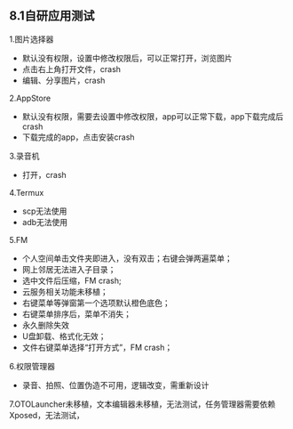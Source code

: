 ## 8.1自研应用测试

1.图片选择器
  - 默认没有权限，设置中修改权限后，可以正常打开，浏览图片
  - 点击右上角打开文件，crash
  - 编辑、分享图片，crash
  
2.AppStore
  - 默认没有权限，需要去设置中修改权限，app可以正常下载，app下载完成后crash
  - 下载完成的app，点击安装crash
  
3.录音机
  - 打开，crash
  
4.Termux
  - scp无法使用
  - adb无法使用
  
5.FM
  - 个人空间单击文件夹即进入，没有双击；右键会弹两遍菜单；
  - 网上邻居无法进入子目录；
  - 选中文件后压缩，FM crash;
  - 云服务相关功能未移植；
  - 右键菜单等弹窗第一个选项默认橙色底色；
  - 右键菜单排序后，菜单不消失；
  - 永久删除失效
  - U盘卸载、格式化无效；
  - 文件右键菜单选择“打开方式”，FM crash；
  
6.权限管理器
  - 录音、拍照、位置伪造不可用，逻辑改变，需重新设计
  
7.OTOLauncher未移植，文本编辑器未移植，无法测试，任务管理器需要依赖Xposed，无法测试，
